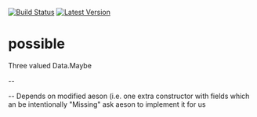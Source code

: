 [![Build Status](https://travis-ci.org/tolysz/possible.svg?branch=master)](https://travis-ci.org/tolysz/possible)
[![Latest Version](https://img.shields.io/hackage/v/possible.svg)](https://hackage.haskell.org/package/possible)

possible
========

Three valued Data.Maybe

--

-- Depends on modified aeson (i.e. one extra constructor with fields which an be intentionally "Missing"
ask aeson to implement it for us
